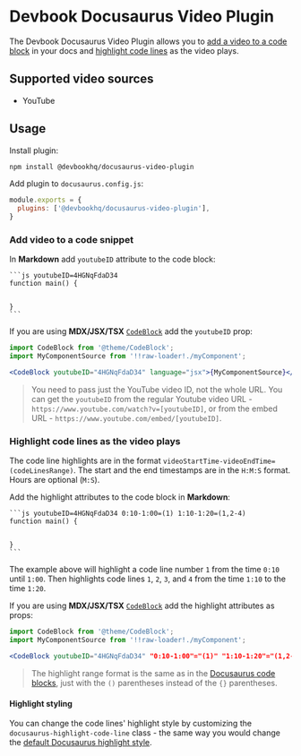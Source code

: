 # Devbook Docusaurus Video Plugin
The Devbook Docusaurus Video Plugin allows you to [add a video to a code block](#add-video-to-a-code-snippet) in your docs and [highlight code lines](#highlight-code-lines-as-the-video-plays) as the video plays.

## Supported video sources
- YouTube

## Usage
Install plugin:
```sh
npm install @devbookhq/docusaurus-video-plugin
```

Add plugin to `docusaurus.config.js`:
```js
module.exports = {
  plugins: ['@devbookhq/docusaurus-video-plugin'],
}
```

### Add video to a code snippet
In **Markdown** add `youtubeID` attribute to the code block:

    ```js youtubeID=4HGNqFdaD34
    function main() {


    }
    ```

If you are using **MDX/JSX/TSX** [`CodeBlock`](https://docusaurus.io/docs/markdown-features/code-blocks) add the `youtubeID` prop:

```jsx
import CodeBlock from '@theme/CodeBlock';
import MyComponentSource from '!!raw-loader!./myComponent';

<CodeBlock youtubeID="4HGNqFdaD34" language="jsx">{MyComponentSource}</CodeBlock>
```

> You need to pass just the YouTube video ID, not the whole URL. You can get the `youtubeID` from the regular Youtube video URL - `https://www.youtube.com/watch?v=[youtubeID]`, or from the embed URL - `https://www.youtube.com/embed/[youtubeID]`.

### Highlight code lines as the video plays
The code line highlights are in the format `videoStartTime-videoEndTime=(codeLinesRange)`.
The start and the end timestamps are in the `H:M:S` format. Hours are optional (`M:S`).

Add the highlight attributes to the code block in **Markdown**:

    ```js youtubeID=4HGNqFdaD34 0:10-1:00=(1) 1:10-1:20=(1,2-4)
    function main() {


    }
    ```

The example above will highlight a code line number `1` from the time `0:10` until `1:00`. Then highlights code lines `1`, `2`, `3`, and `4` from the time `1:10` to the time `1:20`.

If you are using **MDX/JSX/TSX** [`CodeBlock`](https://docusaurus.io/docs/markdown-features/code-blocks) add the highlight attributes as props:

```jsx
import CodeBlock from '@theme/CodeBlock';
import MyComponentSource from '!!raw-loader!./myComponent';

<CodeBlock youtubeID="4HGNqFdaD34" "0:10-1:00"="(1)" "1:10-1:20"="(1,2-4)" language="jsx">{MyComponentSource}</CodeBlock>
```

> The highlight range format is the same as in the [Docusaurus code blocks]( https://docusaurus.io/docs/markdown-features/code-blocks#highlighting-with-metadata-string), just with the `()` parentheses instead of the `{}` parentheses.

#### Highlight styling
You can change the code lines' highlight style by customizing the `docusaurus-highlight-code-line` class - the same way you would change the [default Docusaurus highlight style](https://docusaurus.io/docs/markdown-features/code-blocks#line-highlighting).

